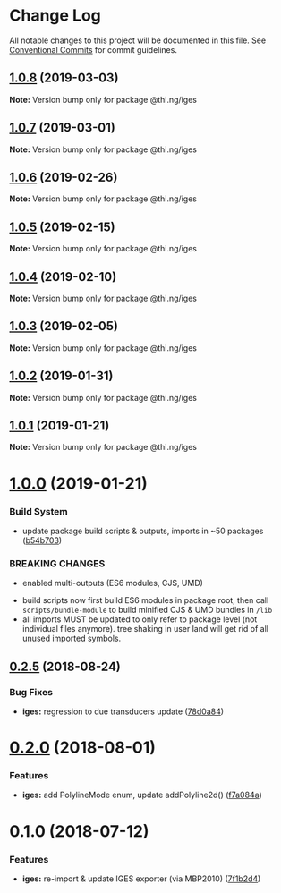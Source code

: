 # Change Log

All notable changes to this project will be documented in this file.
See [Conventional Commits](https://conventionalcommits.org) for commit guidelines.

## [1.0.8](https://github.com/thi-ng/umbrella/compare/@thi.ng/iges@1.0.7...@thi.ng/iges@1.0.8) (2019-03-03)

**Note:** Version bump only for package @thi.ng/iges





## [1.0.7](https://github.com/thi-ng/umbrella/compare/@thi.ng/iges@1.0.6...@thi.ng/iges@1.0.7) (2019-03-01)

**Note:** Version bump only for package @thi.ng/iges





## [1.0.6](https://github.com/thi-ng/umbrella/compare/@thi.ng/iges@1.0.5...@thi.ng/iges@1.0.6) (2019-02-26)

**Note:** Version bump only for package @thi.ng/iges





## [1.0.5](https://github.com/thi-ng/umbrella/compare/@thi.ng/iges@1.0.4...@thi.ng/iges@1.0.5) (2019-02-15)

**Note:** Version bump only for package @thi.ng/iges





## [1.0.4](https://github.com/thi-ng/umbrella/compare/@thi.ng/iges@1.0.3...@thi.ng/iges@1.0.4) (2019-02-10)

**Note:** Version bump only for package @thi.ng/iges





## [1.0.3](https://github.com/thi-ng/umbrella/compare/@thi.ng/iges@1.0.2...@thi.ng/iges@1.0.3) (2019-02-05)

**Note:** Version bump only for package @thi.ng/iges





## [1.0.2](https://github.com/thi-ng/umbrella/compare/@thi.ng/iges@1.0.1...@thi.ng/iges@1.0.2) (2019-01-31)

**Note:** Version bump only for package @thi.ng/iges





## [1.0.1](https://github.com/thi-ng/umbrella/compare/@thi.ng/iges@1.0.0...@thi.ng/iges@1.0.1) (2019-01-21)

**Note:** Version bump only for package @thi.ng/iges





# [1.0.0](https://github.com/thi-ng/umbrella/compare/@thi.ng/iges@0.2.30...@thi.ng/iges@1.0.0) (2019-01-21)


### Build System

* update package build scripts & outputs, imports in ~50 packages ([b54b703](https://github.com/thi-ng/umbrella/commit/b54b703))


### BREAKING CHANGES

* enabled multi-outputs (ES6 modules, CJS, UMD)

- build scripts now first build ES6 modules in package root, then call
  `scripts/bundle-module` to build minified CJS & UMD bundles in `/lib`
- all imports MUST be updated to only refer to package level
  (not individual files anymore). tree shaking in user land will get rid of
  all unused imported symbols.


<a name="0.2.5"></a>
## [0.2.5](https://github.com/thi-ng/umbrella/compare/@thi.ng/iges@0.2.4...@thi.ng/iges@0.2.5) (2018-08-24)


### Bug Fixes

* **iges:** regression to due transducers update ([78d0a84](https://github.com/thi-ng/umbrella/commit/78d0a84))


<a name="0.2.0"></a>
# [0.2.0](https://github.com/thi-ng/umbrella/compare/@thi.ng/iges@0.1.4...@thi.ng/iges@0.2.0) (2018-08-01)


### Features

* **iges:** add PolylineMode enum, update addPolyline2d() ([f7a084a](https://github.com/thi-ng/umbrella/commit/f7a084a))


<a name="0.1.0"></a>
# 0.1.0 (2018-07-12)


### Features

* **iges:** re-import & update IGES exporter (via MBP2010) ([7f1b2d4](https://github.com/thi-ng/umbrella/commit/7f1b2d4))
